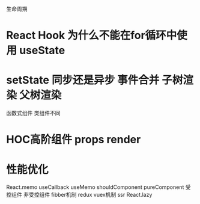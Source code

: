 生命周期

# React Hook 为什么不能在for循环中使用 useState

# setState 同步还是异步 事件合并 子树渲染 父树渲染

函数式组件 类组件不同

# HOC高阶组件 props render

# 性能优化
React.memo
useCallback
useMemo
shouldComponent
pureComponent
受控组件 非受控组件
fibber机制
redux vuex机制
ssr
React.lazy
